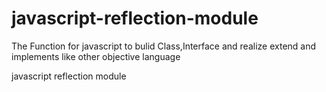 javascript-reflection-module
============================

The Function for javascript to bulid Class,Interface and realize extend and implements like other objective language



javascript reflection module